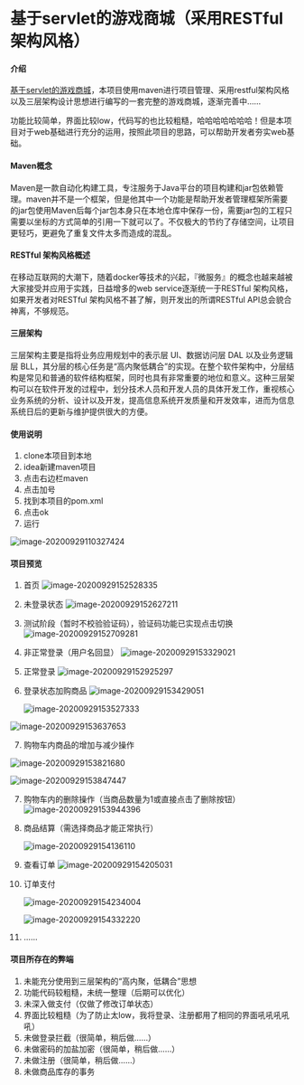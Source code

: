 # 基于servlet的游戏商城（采用RESTful架构风格）

#### 介绍
[基于servlet的游戏商城](https://gitee.com/YOUYOU-xcu/games)，本项目使用maven进行项目管理、采用restful架构风格以及三层架构设计思想进行编写的一套完整的游戏商城，逐渐完善中……

功能比较简单，界面比较low，代码写的也比较粗糙，哈哈哈哈哈哈哈！但是本项目对于web基础进行充分的运用，按照此项目的思路，可以帮助开发者夯实web基础。

#### Maven概念

Maven是一款自动化构建工具，专注服务于Java平台的项目构建和jar包依赖管理。maven并不是一个框架，但是他其中一个功能是帮助开发者管理框架所需要的jar包使用Maven后每个jar包本身只在本地仓库中保存一份，需要jar包的工程只需要以坐标的方式简单的引用一下就可以了。不仅极大的节约了存储空间，让项目更轻巧，更避免了重复文件太多而造成的混乱。

#### RESTful 架构风格概述

在移动互联网的大潮下，随着docker等技术的兴起，『微服务』的概念也越来越被大家接受并应用于实践，日益增多的web service逐渐统一于RESTful 架构风格，如果开发者对RESTful 架构风格不甚了解，则开发出的所谓RESTful API总会貌合神离，不够规范。

#### 三层架构

三层架构主要是指将业务应用规划中的表示层 UI、数据访问层 DAL 以及业务逻辑层 BLL，其分层的核心任务是“高内聚低耦合”的实现。在整个软件架构中，分层结构是常见和普通的软件结构框架，同时也具有非常重要的地位和意义。这种三层架构可以在软件开发的过程中，划分技术人员和开发人员的具体开发工作，重视核心业务系统的分析、设计以及开发，提高信息系统开发质量和开发效率，进而为信息系统日后的更新与维护提供很大的方便。

#### 使用说明

1.  clone本项目到本地
2.  idea新建maven项目
3.  点击右边栏maven
4.  点击加号
5.  找到本项目的pom.xml
6.  点击ok
7.  运行

![image-20200929110327424](https://gitee.com/YOUYOU-xcu/images/raw/master/img2/image-20200929110327424.png)

#### 项目预览

1. 首页
   ![image-20200929152528335](https://gitee.com/YOUYOU-xcu/images/raw/master/img2/20200929160433.png)

2. 未登录状态
   ![image-20200929152627211](https://gitee.com/YOUYOU-xcu/images/raw/master/img2/20200929160425.png)

3. 测试阶段（暂时不校验验证码），验证码功能已实现点击切换
   ![image-20200929152709281](https://gitee.com/YOUYOU-xcu/images/raw/master/img2/20200929160416.png)

4. 非正常登录（用户名回显）
   ![image-20200929153329021](https://gitee.com/YOUYOU-xcu/images/raw/master/img2/20200929160404.png)

5. 正常登录
   ![image-20200929152925297](https://gitee.com/YOUYOU-xcu/images/raw/master/img2/20200929160352.png)

6. 登录状态加购商品
   ![image-20200929153429051](https://gitee.com/YOUYOU-xcu/images/raw/master/img2/20200929160342.png)

   ![image-20200929153527333](https://gitee.com/YOUYOU-xcu/images/raw/master/img2/20200929160333.png)

![image-20200929153637653](https://gitee.com/YOUYOU-xcu/images/raw/master/img2/20200929160327.png)

7. 购物车内商品的增加与减少操作

![image-20200929153821680](https://gitee.com/YOUYOU-xcu/images/raw/master/img2/20200929160321.png)

![image-20200929153847447](https://gitee.com/YOUYOU-xcu/images/raw/master/img2/20200929160311.png)



7. 购物车内的删除操作（当商品数量为1或直接点击了删除按钮）
   ![image-20200929153944396](https://gitee.com/YOUYOU-xcu/images/raw/master/img2/20200929160302.png)

8. 商品结算（需选择商品才能正常执行）

   ![image-20200929154136110](https://gitee.com/YOUYOU-xcu/images/raw/master/img2/20200929160254.png)
   
9. 查看订单
   ![image-20200929154205031](https://gitee.com/YOUYOU-xcu/images/raw/master/img2/20200929160247.png)

10. 订单支付

    ![image-20200929154234004](https://gitee.com/YOUYOU-xcu/images/raw/master/img2/20200929160235.png)

    ![image-20200929154332220](https://gitee.com/YOUYOU-xcu/images/raw/master/img2/20200929160225.png)
    
11. ……







#### 项目所存在的弊端

1. 未能充分使用到三层架构的“高内聚，低耦合”思想
2. 功能代码较粗糙，未统一整理（后期可以优化）
3. 未深入做支付（仅做了修改订单状态）
4. 界面比较粗糙（为了防止太low，我将登录、注册都用了相同的界面吼吼吼吼吼）
5. 未做登录拦截（很简单，稍后做……）
6. 未做密码的加盐加密（很简单，稍后做……）
7. 未做注册（很简单，稍后做……）
8. 未做商品库存的事务